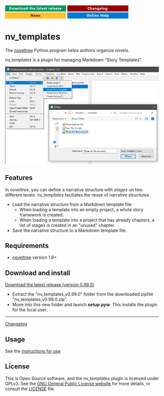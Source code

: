 [![Download the latest release](docs/img/download-button.png)](https://github.com/peter88213/nv_templates/raw/main/dist/nv_templates_v0.99.0.zip)
[![Changelog](docs/img/changelog-button.png)](docs/changelog.md)
[![News](docs/img/news-button.png)](https://github.com/peter88213/noveltree/discussions/1)
[![Online help](docs/img/help-button.png)](https://peter88213.github.io/nvhelp-en/nv_templates/)


# nv_templates

The [noveltree](https://github.com/peter88213/noveltree/) Python program helps authors organize novels.

*nv_templates* is a plugin for managing Markdown "Story Templates".

![Screenshot](docs/Screenshots/screen01.png)

## Features

In *noveltree*, you can define a narrative structure with *stages* on two different levels. *nv_templates* faciliates the reuse of narrative structures.

- Load the narrative structure from a Markdown template file:
    - When loading a template into an empty project, a whole story framework is created.
    - When loading a template into a project that has already chapters, a list of stages is created in an "unused" chapter.
- Save the narrative structure to a Markdown template file. 


## Requirements

- [noveltree](https://github.com/peter88213/noveltree/) version 1.8+

## Download and install

[Download the latest release (version 0.99.0)](https://github.com/peter88213/nv_templates/raw/main/dist/nv_templates_v0.99.0.zip)

- Extract the "nv_templates_v0.99.0" folder from the downloaded zipfile "nv_templates_v0.99.0.zip".
- Move into this new folder and launch **setup.pyw**. This installs the plugin for the local user.

---

[Changelog](docs/changelog.md)

## Usage

See the [instructions for use](docs/usage.md)

## License

This is Open Source software, and the *nv_templates* plugin is licensed under GPLv3. See the
[GNU General Public License website](https://www.gnu.org/licenses/gpl-3.0.en.html) for more
details, or consult the [LICENSE](https://github.com/peter88213/nv_templates/blob/main/LICENSE) file.
